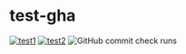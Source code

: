 # test-gha
[![test1](https://github.com/jjaviertb/test-gha/actions/workflows/test1.yaml/badge.svg)](https://github.com/jjaviertb/test-gha/actions/workflows/test1.yaml)
[![test2](https://github.com/jjaviertb/test-gha/actions/workflows/test2.yaml/badge.svg)](https://github.com/jjaviertb/test-gha/actions/workflows/test2.yaml)
![GitHub commit check runs](https://img.shields.io/github/check-runs/jjaviertb/test-gha/HEAD)